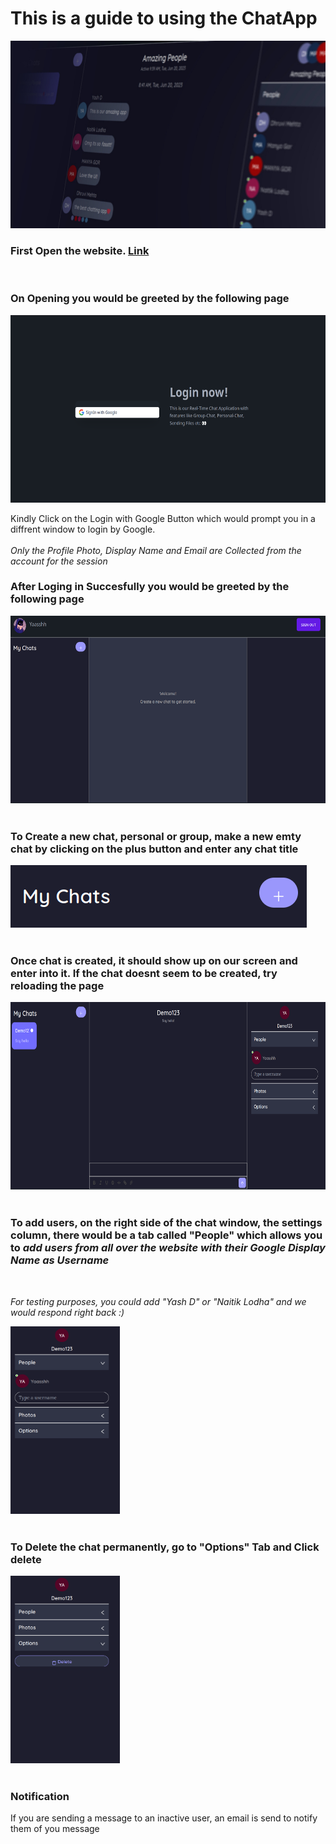 # This is a guide to using the ChatApp 

<p align="center">
  <img src="Preview.jpeg" height="300"/>
</p>

### First Open the website. [Link](https://chatapp-next.netlify.app/)
<br>

### On Opening you would be greeted by the following page

<img src="Img%201.png" height="300"/>

Kindly Click on the Login with Google Button which would prompt you in a diffrent window to login by Google. <br><br>
*Only the Profile Photo, Display Name and Email are Collected from the account for the session*

### After Loging in Succesfully you would be greeted by the following page

<img src="Img%202.png" height="300"/>
<br><br>

### To Create a new chat, personal or group, make a new emty chat by clicking on the plus button and enter any chat title

<img src="Img%203.png"/>
<br><br>

### Once chat is created, it should show up on our screen and enter into it. If the chat doesnt seem to be created, try reloading the page

<img src="Img%204.png" height="300"/>
<br><br>

### To add users, on the right side of the chat window, the settings column, there would be a tab called "People" which allows you to ***add users from all over the website with their Google Display Name as Username***
<br>

*For testing purposes, you could add "Yash D" or "Naitik Lodha" and we would respond right back :)*

<img src="Img%205.png" height="300"/>
<br><br>

### To Delete the chat permanently, go to "Options" Tab and Click delete
<img src="Img%206.png" height="300"/>
<br><br>

### Notification

If you are sending a message to an inactive user, an email is send to notify them of you message
